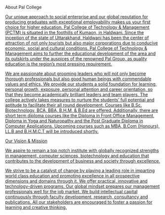 About Pal College <a href="www.palcollege.ac.in">

Our unique approach to social enterprise and our global reputation for producing graduates with exceptional employability makes us your first choice for higher education.
Pal College of Technology & Management (PCTM) is situated in the foothills of Kumaon, in Haldwani. Since the inception of the state of Uttarakhand, Haldwani has been the center of attraction of not only tourists but also major corporations due to conducive economic, social and cultural conditions. Pal College of Technology & Management aims to further the educational development of the area and its outskirts under the auspices of the renowned Pal Group, as quality education is the region’s most pressing requirement.

We are passionate about grooming leaders who will not only become thorough professionals but also good human beings with commendable values and ethics. We provide our students a solid foundation for learning, personal growth, exposure, personal attention and career orientation, so that they become academically brilliant leaders and team players. The college actively takes measures to nurture the students’ full potential and aptitude to facilitate their all round development.
Courses like B.Sc. Biotechnology, BCA, BBA, B.H.M, & B.Ed are offered. Additionally, there are short term diploma courses like the Diploma in Front Office Management, Diploma in Yoga and Naturopathy and the Post Graduate Diploma in Computer Applications. Upcoming courses such as MBA, B.Com (Honours), LL.B and B.H.M.C.T will be introduced shortly.


Our Vision & Mission

We aspire to remain a top notch institute with globally recognized strengths in management, computer sciences, biotechnology and education that contributes to the development of business and society through excellence.

We strive to be a catalyst of change by playing a leading role in imparting world class education and promoting excellence in all prospective dimensions and domains through it. We offer practical, innovative and technology-driven programs. Our global mindset prepares our management professionals well for the job market. We build intellectual capital continuously through faculty development, research, consultancy and publications. All our stakeholders are encouraged to foster a passion for learning and creative thinking.

